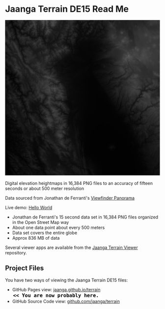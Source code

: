 Jaanga Terrain DE15 Read Me
===========================

![terrain-de15/20/48.png]( 20/48.png )

Digital elevation heightmaps in 16,384 PNG files to an accuracy of fifteen seconds or about 500 meter resolution

Data sourced from Jonathan de Ferranti's [Viewfinder Panorama]( http://www.viewfinderpanoramas.org/Coverage%20map%20viewfinderpanoramas_org15.htm )

Live demo: [Hello World]( http://jaanga.github.io/terrain-viewer/hello-world/r1/hello-world.html )

* Jonathan de Ferranti's 15 second data set in 16,384 PNG files organized in the Open Street Map way
* About one data point about every 500 meters
* Data set covers the entire globe
* Approx 836 MB of data


Several viewer apps are available from the [Jaanga Terrain Viewer]( https://github.com/jaanga/terrain-viewer ) repository.

## Project Files
You have two ways of viewing the Jaanga Terrain DE15 files:

* GitHub Pages view: [jaanga.github.io/terrain]( http://jaanga.github.io/terrain-de15/ "view the files as apps." ) <input value="<< You are now probably here." size=28 style="font:bold 12pt monospace;border-width:0;" >  
* GitHub Source Code view: [github.com/jaanga/terrain]( https://github.com/jaanga/terrain-de15/ "View the files as source code." ) <scan style=display:none ><< You are now probably here.</scan>
